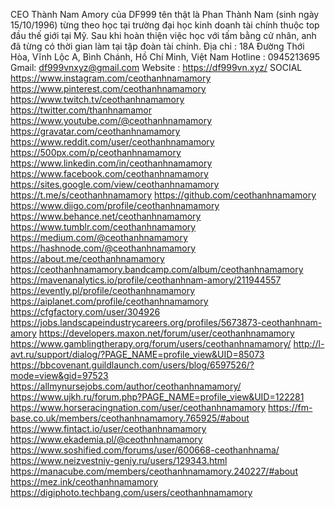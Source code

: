 
CEO Thành Nam Amory của DF999 tên thật là Phan Thành Nam (sinh ngày 15/10/1996) từng theo học tại trường đại học kinh doanh tài chính thuộc top đầu thế giới tại Mỹ. Sau khi hoàn thiện việc học với tấm bằng cử nhân, anh đã từng có thời gian làm tại tập đoàn tài chính.
Địa chỉ : 18A Đường Thới Hòa, Vĩnh Lộc A, Bình Chánh, Hồ Chí Minh, Việt Nam
Hotline : 0945213695
Gmail: df999vnxyz@gmail.com
Website : https://df999vn.xyz/
SOCIAL
https://www.instagram.com/ceothanhnamamory
https://www.pinterest.com/ceothanhnamamory
https://www.twitch.tv/ceothanhnamamory
https://twitter.com/thanhnamamor
https://www.youtube.com/@ceothanhnamamory
https://gravatar.com/ceothanhnamamory
https://www.reddit.com/user/ceothanhnamamory
https://500px.com/p/ceothanhnamamory
https://www.linkedin.com/in/ceothanhnamamory
https://www.facebook.com/ceothanhnamamory
https://sites.google.com/view/ceothanhnamamory
https://t.me/s/ceothanhnamamory
https://github.com/ceothanhnamamory
https://www.diigo.com/profile/ceothanhnamamory
https://www.behance.net/ceothanhnamamory
https://www.tumblr.com/ceothanhnamamory
https://medium.com/@ceothanhnamamory
https://hashnode.com/@ceothanhnamamory
https://about.me/ceothanhnamamory
https://ceothanhnamamory.bandcamp.com/album/ceothanhnamamory
https://mavenanalytics.io/profile/ceothanhnam-amory/211944557
https://evently.pl/profile/ceothanhnamamory
https://aiplanet.com/profile/ceothanhnamamory
https://cfgfactory.com/user/304926
https://jobs.landscapeindustrycareers.org/profiles/5673873-ceothanhnam-amory
https://developers.maxon.net/forum/user/ceothanhnamamory
https://www.gamblingtherapy.org/forum/users/ceothanhnamamory/
http://l-avt.ru/support/dialog/?PAGE_NAME=profile_view&UID=85073
https://bbcovenant.guildlaunch.com/users/blog/6597526/?mode=view&gid=97523
https://allmynursejobs.com/author/ceothanhnamamory/
https://www.ujkh.ru/forum.php?PAGE_NAME=profile_view&UID=122281
https://www.horseracingnation.com/user/ceothanhnamamory
https://fm-base.co.uk/members/ceothanhnamamory.765925/#about
https://www.fintact.io/user/ceothanhnamamory
https://www.ekademia.pl/@ceothnhnamamory
https://www.soshified.com/forums/user/600668-ceothanhnama/
https://www.neizvestniy-geniy.ru/users/129343.html
https://manacube.com/members/ceothanhnamamory.240227/#about
https://mez.ink/ceothanhnamamory
https://digiphoto.techbang.com/users/ceothanhnamamory
